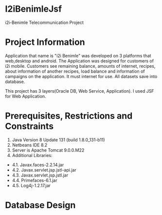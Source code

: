 # I2iBenimleJsf
i2i-Benimle Telecommunication Project
# Project Information
Application that name is "i2i Benimle" was developed on 3 platforms that web,desktop and android. The Application was designed for customers of i2i mobile. Customers see remaining balance, amounts of internet, recipes, about information of another recipes, load balance and information of campaigns on the application. It must internet for use. All datasets save into database.

This project has 3 layers(Oracle DB, Web Service, Application). I used JSF for Web Application.

# Prerequisites, Restrictions and Constraints
1.	Java Version 8 Update 131 (build 1.8.0_131-b11)
2.	Netbeans IDE 8.2
3.	Server is Apache Tomcat 9.0.0.M22 
4.	Additional Libraries:
 - 4.1.	Javax.faces-2.2.14.jar
 - 4.2.	Javax.servlet.jsp.jstl-api.jar
 - 4.3.	Javax.servlet.jsp.jstl.jar
 - 4.4.	Primefaces-6.1.jar
 - 4.5.	Log4j-1.2.17.jar
# Database Design
